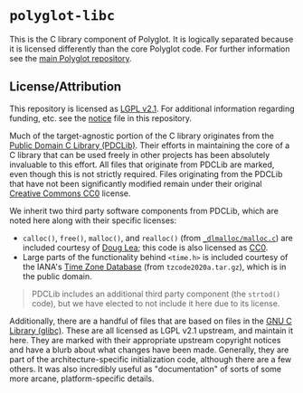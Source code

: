 # `polyglot-libc`

This is the C library component of Polyglot. It is logically separated because
it is licensed differently than the core Polyglot code. For further information
see the [main Polyglot repository][polyglot].

## License/Attribution

This repository is licensed as [LGPL v2.1][lgpl2.1]. For additional information
regarding funding, etc. see the [notice][notice] file in this repository.

Much of the target-agnostic portion of the C library originates from the [Public
Domain C Library (PDCLib)][pdclib]. Their efforts in maintaining the core of a C
library that can be used freely in other projects has been absolutely invaluable
to this effort. All files that originate from PDCLib are marked, even though
this is not strictly required. Files originating from the PDCLib that have not
been significantly modified remain under their original [Creative Commons
CC0][cc0] license.

We inherit two third party software components from PDCLib, which are noted here
along with their specific licenses:

- `calloc()`, `free()`, `malloc()`, and `realloc()` (from
  [`_dlmalloc/malloc.c`][dlmalloc]) are included courtesy of [Doug
  Lea][douglea]; this code is also licensed as [CC0][cc0].
- Large parts of the functionality behind `<time.h>` is included courtesy of the
  IANA's [Time Zone Database][ianatzdb] (from `tzcode2020a.tar.gz`), which is in
  the public domain.

> PDCLib includes an additional third party component (the `strtod()` code), but
> we have elected to not include it here due to its license.

Additionally, there are a handful of files that are based on files in the [GNU C
Library (glibc)][glibc]. These are all licensed as LGPL v2.1 upstream, and
maintain it here. They are marked with their appropriate upstream copyright
notices and have a blurb about what changes have been made. Generally, they are
part of the architecture-specific initialization code, although there are a few
others. It was also incredibly useful as "documentation" of sorts of some more
arcane, platform-specific details.


[polyglot]: https://github.com/idaholab/polyglot
[lgpl2.1]:  COPYING
[notice]:   NOTICE
[pdclib]:   https://github.com/DevSolar/pdclib
[cc0]:      COPYING.CC0
[douglea]:  https://gee.cs.oswego.edu/dl/
[dlmalloc]: src/_dlmalloc/malloc.c
[ianatzdb]: https://www.iana.org/time-zones/
[glibc]:    https://www.gnu.org/software/libc/

